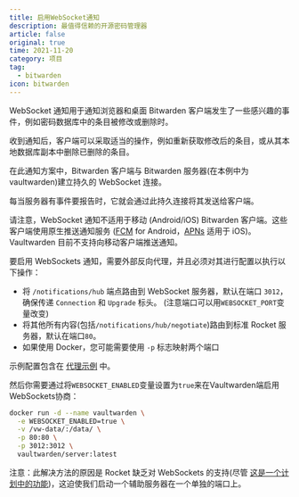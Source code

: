 ```yaml
---
title: 启用WebSocket通知
description: 最值得信赖的开源密码管理器 
article: false
original: true
time: 2021-11-20
category: 项目
tag:
  - bitwarden
icon: bitwarden
---
```


WebSocket 通知用于通知浏览器和桌面 Bitwarden 客户端发生了一些感兴趣的事件，例如密码数据库中的条目被修改或删除时。

收到通知后，客户端可以采取适当的操作，例如重新获取修改后的条目，或从其本地数据库副本中删除已删除的条目。

在此通知方案中，Bitwarden 客户端与 Bitwarden 服务器(在本例中为 vaultwarden)建立持久的 WebSocket 连接。

每当服务器有事件要报告时，它就会通过此持久连接将其发送给客户端。

请注意，WebSocket 通知不适用于移动 (Android/iOS) Bitwarden 客户端。这些客户端使用原生推送通知服务 ([FCM](https://firebase.google.com/docs/cloud-messaging) for Android，[APNs](https://developer.apple.com/go/?id=push-notifications) 适用于 iOS)。 Vaultwarden 目前不支持向移动客户端推送通知。

要启用 WebSockets 通知，需要外部反向代理，并且必须对其进行配置以执行以下操作：

- 将 `/notifications/hub` 端点路由到 WebSocket 服务器，默认在端口 `3012`，确保传递 `Connection` 和 `Upgrade` 标头。 (注意端口可以用`WEBSOCKET_PORT`变量改变)
- 将其他所有内容(包括`/notifications/hub/negotiate`)路由到标准 Rocket 服务器，默认在端口`80`。
- 如果使用 Docker，您可能需要使用 `-p` 标志映射两个端口

示例配置包含在 [代理示例](../Deployment/Proxy-examples.md) 中。

然后你需要通过将`WEBSOCKET_ENABLED`变量设置为`true`来在Vaultwarden端启用WebSockets协商：

```sh
docker run -d --name vaultwarden \
  -e WEBSOCKET_ENABLED=true \
  -v /vw-data/:/data/ \
  -p 80:80 \
  -p 3012:3012 \
  vaultwarden/server:latest
```

注意：此解决方法的原因是 Rocket 缺乏对 WebSockets 的支持(尽管 [这是一个计划中的功能](https://github.com/SergioBenitez/Rocket/issues/90))，这迫使我们启动一个辅助服务器在一个单独的端口上。
